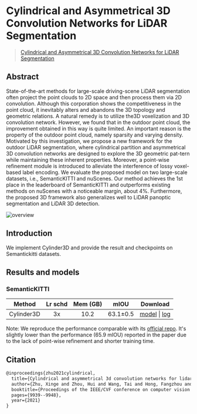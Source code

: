 # Cylindrical and Asymmetrical 3D Convolution Networks for LiDAR Segmentation

> [Cylindrical and Asymmetrical 3D Convolution Networks for LiDAR Segmentation](https://arxiv.org/abs/2011.10033)

<!-- [ALGORITHM] -->

## Abstract

State-of-the-art methods for large-scale driving-scene LiDAR segmentation often project the point clouds to 2D space and then process them via 2D convolution. Although this corporation shows the competitiveness in the point cloud, it inevitably alters and abandons the 3D topology and geometric relations. A natural remedy is to utilize the3D voxelization and 3D convolution network. However, we found that in the outdoor point cloud, the improvement obtained in this way is quite limited. An important reason is the property of the outdoor point cloud, namely sparsity and varying density. Motivated by this investigation, we propose a new framework for the outdoor LiDAR segmentation, where cylindrical partition and asymmetrical 3D convolution networks are designed to explore the 3D geometric pat-tern while maintaining these inherent properties. Moreover, a point-wise refinement module is introduced to alleviate the interference of lossy voxel-based label encoding. We evaluate the proposed model on two large-scale datasets, i.e., SemanticKITTI and nuScenes. Our method achieves the 1st place in the leaderboard of SemanticKITTI and outperforms existing methods on nuScenes with a noticeable margin, about 4%. Furthermore, the proposed 3D framework also generalizes well to LiDAR panoptic segmentation and LiDAR 3D detection.

![overview](https://user-images.githubusercontent.com/45515569/228523861-2923082c-37d9-4d4f-aa59-746a8d9284c2.png)

## Introduction

We implement Cylinder3D and provide the result and checkpoints on Semantickitti datasets.

## Results and models

### SemanticKITTI

|   Method   | Lr schd | Mem (GB) |   mIOU   |                                                                                                                                                                       Download                                                                                                                                                                       |
| :--------: | :-----: | :------: | :------: | :--------------------------------------------------------------------------------------------------------------------------------------------------------------------------------------------------------------------------------------------------------------------------------------------------------------------------------------------------: |
| Cylinder3D |   3x    |   10.2   | 63.1±0.5 | [model](https://download.openmmlab.com/mmdetection3d/v1.1.0_models/cylinder3d/cylinder3d_4xb4_3x_semantickitti/cylinder3d_4xb4_3x_semantickitti_20230318_191107-822a8c31.pth) \| [log](https://download.openmmlab.com/mmdetection3d/v1.1.0_models/cylinder3d/cylinder3d_4xb4_3x_semantickitti/cylinder3d_4xb4_3x_semantickitti_20230318_191107.json) |

Note: We reproduce the performance comparable with its [official repo](https://github.com/xinge008/Cylinder3D). It's slightly lower than the performance (65.9 mIOU) reported in the paper due to the lack of point-wise refinement and shorter training time.

## Citation

```latex
@inproceedings{zhu2021cylindrical,
  title={Cylindrical and asymmetrical 3d convolution networks for lidar segmentation},
  author={Zhu, Xinge and Zhou, Hui and Wang, Tai and Hong, Fangzhou and Ma, Yuexin and Li, Wei and Li, Hongsheng and Lin, Dahua},
  booktitle={Proceedings of the IEEE/CVF conference on computer vision and pattern recognition},
  pages={9939--9948},
  year={2021}
}
```
